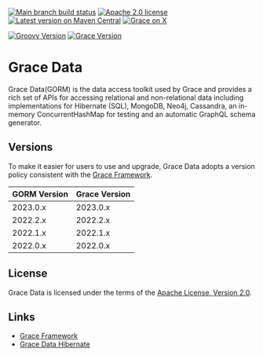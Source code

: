 [![Main branch build status](https://github.com/graceframework/grace-data/workflows/Grace%20CI/badge.svg?style=flat)](https://github.com/graceframework/grace-data/actions?query=workflow%3A%Grace+CI%22)
[![Apache 2.0 license](https://img.shields.io/badge/License-APACHE%202.0-green.svg?logo=APACHE&style=flat)](https://opensource.org/licenses/Apache-2.0)
[![Latest version on Maven Central](https://img.shields.io/maven-central/v/org.graceframework/grace-datastore-core.svg?label=Maven%20Central&logo=apache-maven&style=flat)](https://search.maven.org/search?q=g:org.graceframework)
[![Grace on X](https://img.shields.io/twitter/follow/graceframework?style=social)](https://twitter.com/graceframework)

[![Groovy Version](https://img.shields.io/badge/Groovy-4.0.22-blue?style=flat&color=4298b8)](https://groovy-lang.org/releasenotes/groovy-4.0.html)
[![Grace Version](https://img.shields.io/badge/Grace-2023.0.0-blue?style=flat&color=f49b06)](https://github.com/graceframework/grace-framework/releases/tag/v2023.0.0)

# Grace Data

Grace Data(GORM) is the data access toolkit used by Grace and provides a rich set of APIs for accessing relational and non-relational data including implementations for Hibernate (SQL), MongoDB, Neo4j, Cassandra, an in-memory ConcurrentHashMap for testing and an automatic GraphQL schema generator.

## Versions

To make it easier for users to use and upgrade, Grace Data adopts a version policy consistent with the [Grace Framework](https://github.com/graceframework/grace-framework).

| GORM Version | Grace Version |
|--------------|---------------|
| 2023.0.x     | 2023.0.x      |
| 2022.2.x     | 2022.2.x      |
| 2022.1.x     | 2022.1.x      |
| 2022.0.x     | 2022.0.x      |

## License

Grace Data is licensed under the terms of the [Apache License, Version 2.0](https://www.apache.org/licenses/LICENSE-2.0.html).

## Links

- [Grace Framework](https://github.com/graceframework/grace-framework)
- [Grace Data Hibernate](https://github.com/graceframework/grace-data-hibernate)